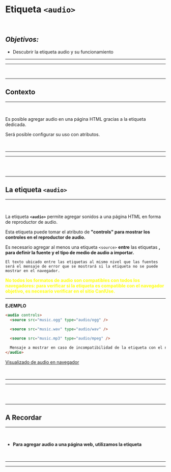 # **Etiqueta `<audio>`**

<br>

## **_Objetivos:_**

- Descubrir la etiqueta audio y su funcionamiento

---

---

<br>

---

## **Contexto**

---

<br>

Es posible agregar audio en una página HTML gracias a la etiqueta dedicada.

Será posible configurar su uso con atributos.

<br>

---

---

<br>
<br>

---

## **La etiqueta `<audio>`**

---

<br>

La etiqueta **`<audio>`** permite agregar sonidos a una página HTML en forma de reproductor de audio.

Esta etiqueta puede tomar el atributo de **"controls" para mostrar los controles en el reproductor de audio.**

Es necesario agregar al menos una etiqueta `<source>` **entre** las etiquetas **<audio> y </audio>, para definir la fuente y el tipo de medio de audio a importar.**

```
El texto ubicado entre las etiquetas al mismo nivel que las fuentes será el mensaje de error que se mostrará si la etiqueta no se puede mostrar en el navegador.
```

<b style="color: yellow;">
No todos los formatos de audio son compatibles con todos los navegadores: para verificar si la etiqueta es compatible con el navegador objetivo, es necesario verificar en el sitio CanIUse.
</b>

<br>

---

**EJEMPLO**

```html
<audio controls>
  <source src="music.ogg" type="audio/ogg" />

  <source src="music.wav" type="audio/wav" />

  <source src="music.mp3" type="audio/mpeg" />

  Mensaje a mostrar en caso de incompatibilidad de la etiqueta con el navegador.
</audio>
```

[Visualizado de audio en navegador](./04-Etiqueta-audio/img/soundbar.PNG)




<br>

---

---

<br>
<br>

---

## **A Recordar**

---

<br>

- **Para agregar audio a una página web, utilizamos la etiqueta <audio> acompañada de al menos una etiqueta <source>, que determina la ruta y el tipo de archivo de sonido a reproducir.**

<br>

---

---